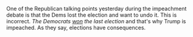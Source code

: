 One of the Republican talking points yesterday during the impeachment debate is that the Dems lost the election and want to undo it. This is incorrect. <i>The Democrats <a href="https://en.wikipedia.org/wiki/2018_United_States_elections">won</a> the last election</i> and that's why Trump is impeached. As they say, elections have consequences. 
